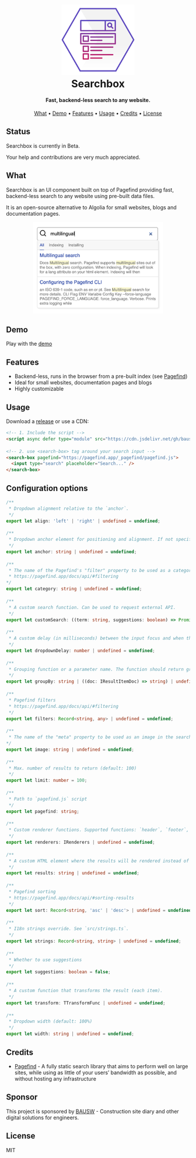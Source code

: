 <h1 align="center">
  <br>
  <img src="https://raw.githubusercontent.com/bausw-com/searchbox/master/assets/searchbox.svg" alt="Searchbox" width="200">
  <br>
  Searchbox
  <br>
</h1>

<h4 align="center">Fast, backend-less search to any website.</h4>

<p align="center">
  <a href="#what">What</a> •
  <a href="#demo">Demo</a> •
  <a href="#features">Features</a> •
  <a href="#usage">Usage</a> •
  <a href="#credits">Credits</a> •
  <a href="#license">License</a>
</p>

## Status

Searchbox is currently in Beta.

Your help and contributions are very much appreciated.

## What

Searchbox is an UI component built on top of Pagefind providing fast, backend-less search to any website using pre-built data files.

It is an open-source alternative to Algolia for small websites, blogs and documentation pages.

<div align="center">
  <img src="https://raw.githubusercontent.com/bausw-com/searchbox/master/assets/screenshot.png" alt="Searchbox" height="250">
</div>

## Demo

Play with the [demo](https://bausw-com.github.io/searchbox/demo.html)

## Features

- Backend-less, runs in the browser from a pre-built index (see [Pagefind](https://pagefind.app/))
- Ideal for small websites, documentation pages and blogs
- Highly customizable

## Usage

Download a [release](https://github.com/bausw-com/searchbox/releases) or use a CDN:

```html
<!-- 1. Include the script -->
<script async defer type="module" src="https://cdn.jsdelivr.net/gh/bausw-com/searchbox/dist/searchbox.min.js"></script>

<!-- 2. use <search-box> tag around your search input -->
<search-box pagefind="https://pagefind.app/_pagefind/pagefind.js">
  <input type="search" placeholder="Search..." />
</search-box>
```

## Configuration options

```ts
/**
 * Dropdown alignment relative to the `anchor`.
 */
export let align: 'left' | 'right' | undefined = undefined;

/**
 * Dropdown anchor element for positioning and alignment. If not specified, the `input` will be used.
 */
export let anchor: string | undefined = undefined;

/**
 * The name of the Pagefind's "filter" property to be used as a category for grouping results. Use one of the properties returned by `pagefind.filters();`.
 * https://pagefind.app/docs/api/#filtering
*/
export let category: string | undefined = undefined;

/**
 * A custom search function. Can be used to request external API.
 */
export let customSearch: ((term: string, suggestions: boolean) => Promise<IResult>) | undefined = undefined;

/**
 * A custom delay (in milliseconds) between the input focus and when the dropdown is shown.
 */
export let dropdownDelay: number | undefined = undefined;

/**
 * Grouping function or a parameter name. The function should return group identifier as string.
 */
export let groupBy: string | ((doc: IResultItemDoc) => string) | undefined = undefined;

/**
 * Pagefind filters
 * https://pagefind.app/docs/api/#filtering
 */
export let filters: Record<string, any> | undefined = undefined;

/**
 * The name of the "meta" property to be used as an image in the search results (typically, this would be "image").
*/
export let image: string | undefined = undefined;

/**
 * Max. number of results to return (default: 100)
 */
export let limit: number = 100;

/**
 * Path to `pagefind.js` script
 */
export let pagefind: string;

/**
 * Custom renderer functions. Supported functions: `header`, `footer`, `item`.
 */
export let renderers: IRenderers | undefined = undefined;

/**
 * A custom HTML element where the results will be rendered instead of the dropdown. Is specified, the dropdown won't be shown.
 */
export let results: string | undefined = undefined;

/**
 * Pagefind sorting
 * https://pagefind.app/docs/api/#sorting-results
 */
export let sort: Record<string, 'asc' | 'desc'> | undefined = undefined;

/**
 * I18n strings override. See `src/strings.ts`.
 */
export let strings: Record<string, string> | undefined = undefined;

/**
 * Whether to use suggestions
 */
export let suggestions: boolean = false;

/**
 * A custom function that transforms the result (each item).
 */
export let transform: TTransformFunc | undefined = undefined;

/**
 * Dropdown width (default: 100%)
 */
export let width: string | undefined = undefined;
```

## Credits

- [Pagefind](https://pagefind.app/) - A fully static search library that aims to perform well on large sites, while using as little of your users’ bandwidth as possible, and without hosting any infrastructure

## Sponsor

This project is sponsored by [BAUSW](https://bausw.com "Construction site diary and other digital solutions for engineers.") - Construction site diary and other digital solutions for engineers.

## License

MIT